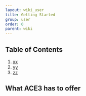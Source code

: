 ```yaml
---
layout: wiki_user
title: Getting Started
group: user
order: 0
parent: wiki
---
```


## Table of Contents

  1. [xx](#xx)
  2. [yy](#yy)
  3. [zz](#zz)


## What ACE3 has to offer
